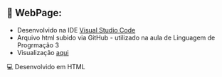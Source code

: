 ## 🌌 WebPage:
- Desenvolvido na IDE [Visual Studio Code](https://code.visualstudio.com/)
- Arquivo html subido via GitHub - utilizado na aula de Linguagem de Progrmação 3
- Visualização [aqui](https://lacivitaa.github.io/Web_Publish_LP3/)
  
 💻 Desenvolvido em HTML
